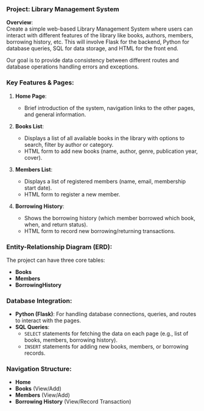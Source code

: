 ### Project: **Library Management System**

**Overview**:  
Create a simple web-based Library Management System where users can interact with different features of the library like books, authors, members, borrowing history, etc. This will involve Flask for the backend, Python for database queries, SQL for data storage, and HTML for the front end.

Our goal is to provide data consistency between different routes and database operations handling errors and exceptions.

### **Key Features & Pages**:

1. **Home Page**: 
   - Brief introduction of the system, navigation links to the other pages, and general information.
   
2. **Books List**:
   - Displays a list of all available books in the library with options to search, filter by author or category.
   - HTML form to add new books (name, author, genre, publication year, cover).

3. **Members List**:
   - Displays a list of registered members (name, email, membership start date).
   - HTML form to register a new member.

4. **Borrowing History**:
   - Shows the borrowing history (which member borrowed which book, when, and return status).
   - HTML form to record new borrowing/returning transactions.


### **Entity-Relationship Diagram (ERD)**:
The project can have three core tables:
- **Books**
- **Members**
- **BorrowingHistory**

### **Database Integration**:
- **Python (Flask)**: For handling database connections, queries, and routes to interact with the pages.
- **SQL Queries**: 
  - `SELECT` statements for fetching the data on each page (e.g., list of books, members, borrowing history).
  - `INSERT` statements for adding new books, members, or borrowing records.

### **Navigation Structure**:
- **Home**
- **Books** (View/Add)
- **Members** (View/Add)
- **Borrowing History** (View/Record Transaction)
